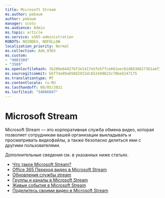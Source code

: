 ```yaml
---
title: Microsoft Stream
ms.author: pebaum
author: pebaum
manager: scotv
ms.audience: Admin
ms.topic: article
ms.service: o365-administration
ROBOTS: NOINDEX, NOFOLLOW
localization_priority: Normal
ms.collection: Adm_O365
ms.custom:
- "9001509"
- "3569"
ms.openlocfilehash: 3b289e64427bf3e1417e5fe5f7ce601eec81d86386273b1a4f3d3c8723f5876f
ms.sourcegitcommit: b5f7da89a650d2915dc652449623c78be6247175
ms.translationtype: MT
ms.contentlocale: ru-RU
ms.lasthandoff: 08/05/2021
ms.locfileid: "54066047"
---
```

# <a name="microsoft-stream"></a>Microsoft Stream

Microsoft Stream — это корпоративная служба обмена видео, которая позволяет сотрудникам вашей организации выкладывать и просматривать видеофайлы, а также безопасно делиться ими с другими пользователями. 

Дополнительные сведения см. в указанных ниже статьях.

- [Что такое Microsoft Stream?](https://docs.microsoft.com/stream/overview)
- [Office 365 Переход видео в Microsoft Stream](https://docs.microsoft.com/stream/migrate-from-office-365)
- [Обновления службы stream](https://techcommunity.microsoft.com/t5/microsoft-stream-service-updates/bd-p/StreamAnnouncements)
- [Группы и каналы в Microsoft Stream](https://docs.microsoft.com/stream/groups-channels-organization)
- [Живые события в Microsoft Stream](https://docs.microsoft.com/stream/live-event-overview)
- [Поделитесь своими видео в Microsoft Stream](https://docs.microsoft.com/stream/portal-share-video)
